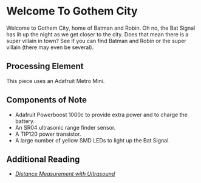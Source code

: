 # Welcome To Gothem City

Welcome to Gothem City, home of Batman and Robin. Oh no, the Bat Signal has
lit up the night as we get closer to the city. Does that mean there is a super
villain in town? See if you can find Batman and Robin or the super villain
(there may even be several). 

## Processing Element

This piece uses an Adafruit Metro Mini.

## Components of Note

* Adafruit Powerboost 1000c to provide extra power and to charge the battery.
* An SR04 ultrasonic range finder sensor.
* A TIP120 power transistor.
* A large number of yellow SMD LEDs to light up the Bat Signal.

## Additional Reading

* [_Distance Measurement with Ultrasound_](https://learn.adafruit.com/distance-measurement-ultrasound-hcsr04)



